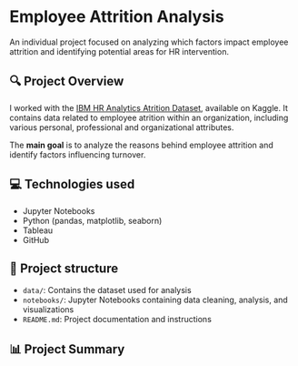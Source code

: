 # Employee Attrition Analysis

An individual project focused on analyzing which factors impact employee attrition and identifying potential areas for HR intervention.

## 🔍 Project Overview 


I worked with the [IBM HR Analytics Atrition Dataset](https://www.kaggle.com/datasets/pavansubhasht/ibm-hr-analytics-attrition-dataset/data), available on Kaggle. It contains data related to employee atrition within an organization, including various personal, professional and organizational attributes. 

The **main goal** is to analyze the reasons behind employee attrition and identify factors influencing turnover. 

## 💻 Technologies used 

- Jupyter Notebooks
- Python (pandas, matplotlib, seaborn)
- Tableau
- GitHub

## 📁 Project structure 

- `data/`: Contains the dataset used for analysis 
- `notebooks/`: Jupyter Notebooks containing data cleaning, analysis, and visualizations
- `README.md`: Project documentation and instructions

## 📊 Project Summary 

